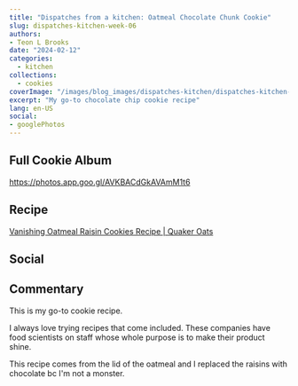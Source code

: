 ```yaml
---
title: "Dispatches from a kitchen: Oatmeal Chocolate Chunk Cookie"
slug: dispatches-kitchen-week-06
authors:
- Teon L Brooks
date: "2024-02-12"
categories:
  - kitchen
collections:
  - cookies
coverImage: "/images/blog_images/dispatches-kitchen/dispatches-kitchen-week-06.jpg"
excerpt: "My go-to chocolate chip cookie recipe"
lang: en-US
social:
- googlePhotos
---
```

<script> import Callout from '$lib/components/Callout.svelte'; </script>

<Callout>
<h2>Full Cookie Album</h2>

<https://photos.app.goo.gl/AVKBACdGkAVAmM1t6>
</Callout>

## Recipe

[Vanishing Oatmeal Raisin Cookies Recipe | Quaker Oats](https://www.quakeroats.com/cooking-and-recipes/vanishing-oatmeal-raisin-cookies)

## Social

<div>
    <span id="teonbrooks.com-3klafjqpur526"></span>
    <script src="https://assets.bluesky.lol/js/b1.js" data-handle="teonbrooks.com" data-skeet="3klafjqpur526"></script>
</div>

## Commentary

This is my go-to cookie recipe. 

I always love trying recipes that come included. These companies have food scientists on staff whose whole purpose is to make their product shine. 

This recipe comes from the lid of the oatmeal and I replaced the raisins with chocolate bc I'm not a monster.
